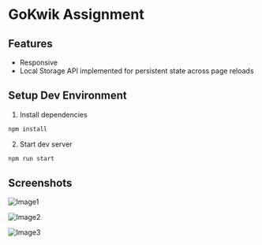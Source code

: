 # GoKwik Assignment

## Features

- Responsive
- Local Storage API implemented for persistent state across page reloads

## Setup Dev Environment

1. Install dependencies

```bash
npm install
```

2. Start dev server

```bash
npm run start
```

## Screenshots

![Image1](https://i.ibb.co/3NXWJzM/2.png)

![Image2](https://i.ibb.co/drsrhNh/3.png)

![Image3](https://i.ibb.co/SVQJsY8/1.png)
